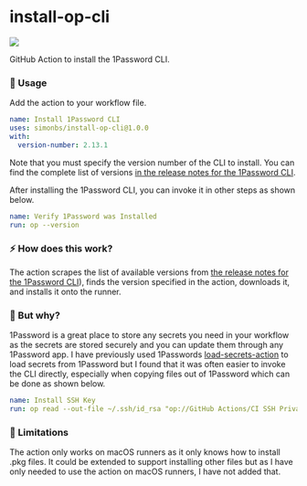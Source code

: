 # install-op-cli

![](https://github.com/simonbs/install-op-cli/actions/workflows/test.yml/badge.svg)

GitHub Action to install the 1Password CLI.

### 🚀 Usage

Add the action to your workflow file.

```yml
name: Install 1Password CLI
uses: simonbs/install-op-cli@1.0.0
with:
  version-number: 2.13.1
```

Note that you must specify the version number of the CLI to install. You can find the complete list of versions [in the release notes for the 1Password CLI](https://app-updates.agilebits.com/product_history/CLI2).

After installing the 1Password CLI, you can invoke it in other steps as shown below.

```yml
name: Verify 1Password was Installed
run: op --version
```

### ⚡️ How does this work?

The action scrapes the list of available versions from [the release notes for the 1Password CLI](https://app-updates.agilebits.com/product_history/CLI2)), finds the version specified in the action, downloads it, and installs it onto the runner.

### 🤨 But why?

1Password is a great place to store any secrets you need in your workflow as the secrets are stored securely and you can update them through any 1Password app. I have previously used 1Passwords [load-secrets-action](https://github.com/1Password/load-secrets-action) to load secrets from 1Password but I found that it was often easier to invoke the CLI directly, especially when copying files out of 1Password which can be done as shown below.

```yml
name: Install SSH Key
run: op read --out-file ~/.ssh/id_rsa "op://GitHub Actions/CI SSH Private Key/ci-ssh-key"
```

### 🙊 Limitations

The action only works on macOS runners as it only knows how to install .pkg files. It could be extended to support installing other files but as I have only needed to use the action on macOS runners, I have not added that.
